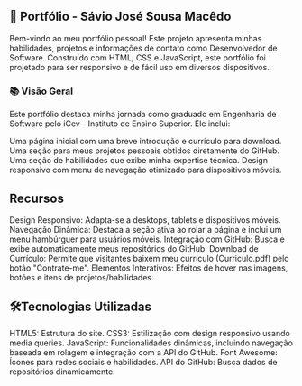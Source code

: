 ## 🚀 Portfólio - Sávio José Sousa Macêdo
Bem-vindo ao meu portfólio pessoal! Este projeto apresenta minhas habilidades, projetos e informações de contato como Desenvolvedor de Software. Construído com HTML, CSS e JavaScript, este portfólio foi projetado para ser responsivo e de fácil uso em diversos dispositivos.

### 📚 Visão Geral
Este portfólio destaca minha jornada como graduado em Engenharia de Software pelo iCev - Instituto de Ensino Superior. Ele inclui:

Uma página inicial com uma breve introdução e currículo para download.
Uma seção para meus projetos pessoais obtidos diretamente do GitHub.
Uma seção de habilidades que exibe minha expertise técnica.
Design responsivo com menu de navegação otimizado para dispositivos móveis.
## Recursos
Design Responsivo: Adapta-se a desktops, tablets e dispositivos móveis.
Navegação Dinâmica: Destaca a seção ativa ao rolar a página e inclui um menu hambúrguer para usuários móveis.
Integração com GitHub: Busca e exibe automaticamente meus repositórios do GitHub.
Download de Currículo: Permite que visitantes baixem meu currículo (Curriculo.pdf) pelo botão "Contrate-me".
Elementos Interativos: Efeitos de hover nas imagens, botões e itens de projetos/habilidades.
## 🛠️Tecnologias Utilizadas
HTML5: Estrutura do site.
CSS3: Estilização com design responsivo usando media queries.
JavaScript: Funcionalidades dinâmicas, incluindo navegação baseada em rolagem e integração com a API do GitHub.
Font Awesome: Ícones para redes sociais e habilidades.
API do GitHub: Busca dados de repositórios dinamicamente.
